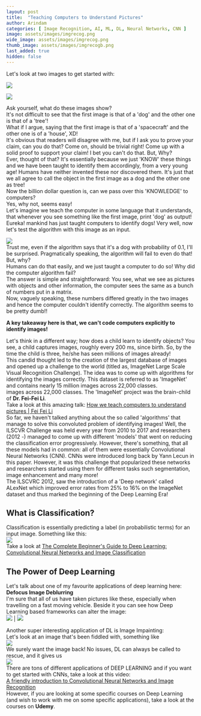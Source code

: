 ```yaml
---
layout: post
title:  "Teaching Computers to Understand Pictures"
author: Arindam
categories: [ Image Recognition, AI, ML, DL, Neural Networks, CNN ]
image: assets/images/imgrecog.png
wide_image: assets/images/imgrecog.png
thumb_image: assets/images/imgrecogb.png
last_added: true
hidden: false
---
```

Let's look at two images to get started with:  

![](/assets/images/dog.jpg)  

![](/assets/images/tree.jpg)  

Ask yourself, what do these images show?  
It's not difficult to see that the first image is that of a 'dog' and the other one is that of a 'tree'!  
What if I argue, saying that the first image is that of a 'spacecraft' and the other one is of a 'house', XD!  
It's obvious that readers will disagree with me, but if I ask you to prove your claim, can you do that? Come on, should be trivial right! Come up with a solid proof to support your claim! I bet you can't do that. But, Why?  
Ever, thought of that? It's essentially because we just 'KNOW' these things and we have been taught to identify them accordingly, from a very young age! Humans have neither invented these nor discovered them. It's just that we all agree to call the object in the first image as a dog and the other one as tree!  
Now the billion dollar question is, can we pass over this 'KNOWLEDGE' to computers?  
Yes, why not, seems easy!  
Let's imagine we teach the computer in some language that it understands, that whenever you see something like the first image, print 'dog' as output!  
Eureka! mankind has just taught computers to identify dogs! Very well, now let's test the algorithm with this image as an input.

![](/assets/images/dog2.jpg)  
Trust me, even if the algorithm says that it's a dog with probability of 0.1, I'll be surprised. Pragmatically speaking, the algorithm will fail to even do that! But, why?  
Humans can do that easily, and we just taught a computer to do so! Why did the computer algorithm fail?  
The answer is simple and straightforward: You see, what we see as pictures with objects and other information, the computer sees the same as a bunch of numbers put in a matrix.  
Now, vaguely speaking, these numbers differed greatly in the two images and hence the computer couldn't identify correctly. The algorithm seems to be pretty dumb!!

**A key takeaway here is that, we can't code computers explicitly to identify images!**

Let's think in a different way; how does a child learn to identify objects? You see, a child captures images, roughly every 200 ms, since birth. So, by the time the child is three, he/she has seen millions of images already!  
This candid thought led to the creation of the largest database of images and opened up a challenge to the world (titled as, ImageNet Large Scale Visual Recognition Challenge). The idea was to come up with algorithms for identifying the images correctly. This dataset is referred to as 'ImageNet' and contains nearly 15 million images across 22,000 classes.  
images across 22,000 classes. The 'ImageNet' project was the brain-child of **Dr. Fei-Fei Li**.   
Take a look at this amazing talk:
[How we teach computers to understand pictures | Fei Fei Li](https://www.youtube.com/watch?v=40riCqvRoMs)  
So far, we haven't talked anything about the so called 'algorithms' that manage to solve this convoluted problem of identifying images! Well, the ILSCVR Challenge was held every year from 2010 to 2017 and researchers (2012 -) managed to come up with different 'models' that went on reducing the classification error progressively. However, there's something, that all these models had in common: all of them were essentially Convolutional Neural Networks (CNN). CNNs were introduced long back by Yann Lecun in this paper. However, it was this challenge that popularized these networks and researchers started using them for different tasks such segmentation, image enhancement and many more!  
The ILSCVRC 2012, saw the introduction of a 'Deep network' called ALexNet which improved error rates from 25% to 16% on the ImageNet dataset and thus marked the beginning of the Deep Learning Era!
## What is Classification?  
Classification is essentially predicting a label (in probabilistic terms) for an input image. Something like this:  
![](/assets/images/flowerclass.png)  
Take a look at [The Complete Beginner's Guide to Deep Learning: Convolutional Neural Networks and Image Classification](https://towardsdatascience.com/wtf-is-image-classification-8e78a8235acb)

## The Power of Deep Learning
Let's talk about one of my favourite applications of deep learning here: **Defocus Image Deblurring**  
I'm sure that all of us have taken pictures like these, especially when travelling on a fast moving vehicle. Beside it you can see how Deep Learning based frameworks can alter the image:  
![](/assets/images/haze.png)  |  ![](/assets/images/fixhaze.png)

Another super interesting application of DL is Image Impainting:  
Let's look at an image that's been fiddled with, something like  
![](/assets/images/fiddledimg.png)  
We surely want the image back! No issues, DL can always be called to rescue, and it gives us  
![](/assets/images/fixfiddle.png)  
There are tons of different applications of DEEP LEARNING and if you want to get started with CNNs, take a look at this video:  
[A friendly introduction to Convolutional Neural Networks and Image Recognition](https://www.youtube.com/watch?v=2-Ol7ZB0MmU)  
However, if you are looking at some specific courses on Deep Learning (and wish to work with me on some specific applications), take a look at the courses on **Udemy**.
